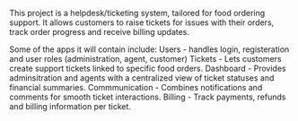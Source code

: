 This project is a helpdesk/ticketing system, tailored for food ordering support. It allows customers to raise tickets for issues with their orders, track order progress and receive billing updates. 

Some of the apps it will contain include:
Users - handles login, registeration and user roles (administration, agent, customer)
Tickets - Lets customers create support tickets linked to specific food orders.
Dashboard - Provides adminsitration and agents with a centralized view of ticket statuses and financial summaries.
Commmunication - Combines notifications and comments for smooth ticket interactions.
Billing - Track payments, refunds and billing information per ticket.
